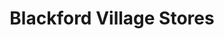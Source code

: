 ---
title: "Blackford Village Stores"
url: /blackford/blackford-village-stores/
shop: convenience
---